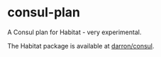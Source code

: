 # consul-plan

A Consul plan for Habitat - very experimental.

The Habitat package is available at [darron/consul](https://app.habitat.sh/#/pkgs/darron/consul).
